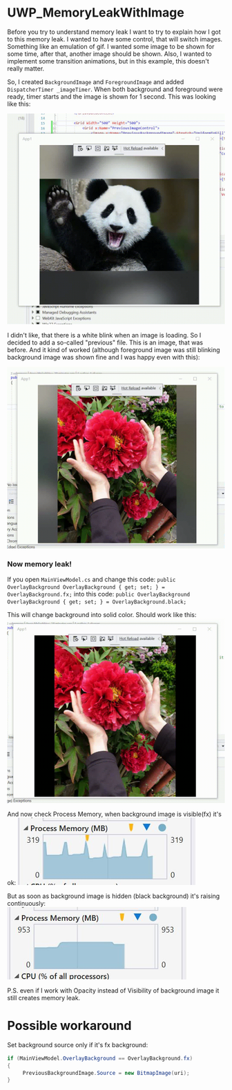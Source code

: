 # UWP_MemoryLeakWithImage
Before you try to understand memory leak I want to try to explain how I got to this memory leak. I wanted to have some control, that will switch images. Something like an emulation of gif.
I wanted some image to be shown for some time, after that, another image should be shown. Also, I wanted to implement some transition animations, but in this example, this doesn't really matter. 

So, I created `BackgroundImage` and `ForegroundImage` and added `DispatcherTimer _imageTimer`. When both background and foreground were ready, timer starts and the image is shown for 1 second. This was looking like this:

![without_previous_file](Images/without_previous_file.gif?raw=true "Title")

I didn't like, that there is a white blink when an image is loading. So I decided to add a so-called "previous" file. This is an image, that was before. And it kind of worked (although foreground image was still blinking background image was shown fine and I was happy even with this):

![with_previous_file](Images/with_previous_file.gif?raw=true "Title")

### Now memory leak!
If you open `MainViewModel.cs` and change this code:
`public OverlayBackground OverlayBackground { get; set; } = OverlayBackground.fx;`
into this code:
`public OverlayBackground OverlayBackground { get; set; } = OverlayBackground.black;`

This will change background into solid color. Should work like this:
![with_black_background](Images/with_black_background.gif?raw=true "Title")

And now check Process Memory, when background image is visible(fx) it's ok:
![normal_memory](Images/normal_memory.JPG?raw=true "Title")

But as soon as background image is hidden (black background) it's raising continuously:
![normal_memory](Images/memory_leak.JPG?raw=true "Title")

P.S. even if I work with Opacity instead of Visibility of background image it still creates memory leak.

# Possible workaround
Set background source only if it's fx background:
``` c#
if (MainViewModel.OverlayBackground == OverlayBackground.fx)
{
     PreviousBackgroundImage.Source = new BitmapImage(uri);
}
```
